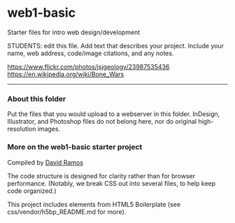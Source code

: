 # web1-basic

Starter files for intro web design/development

STUDENTS: edit this file. Add text that describes your project. Include your name, web address, code/image citations, and any notes.

https://www.flickr.com/photos/jsjgeology/23987535436
https://en.wikipedia.org/wiki/Bone_Wars

***

### About this folder

Put the files that you would upload to a webserver in this folder. InDesign, Illustrator, and Photoshop files do not belong here, nor do original high-resolution images.

### More on the web1-basic starter project

Compiled by [David Ramos](http://imaginaryterrain.com)

The code structure is designed for clarity rather than for browser performance. (Notably, we break CSS out into several files, to help keep code organized.)

This project includes elements from HTML5 Boilerplate (see css/vendor/h5bp_README.md for more).
